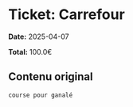 # Ticket: Carrefour

**Date:** 2025-04-07

**Total:** 100.0€

## Contenu original

```
course pour ganalé
```
